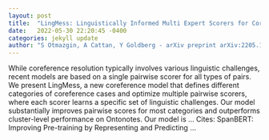 ```yaml
---
layout: post
title:  "LingMess: Linguistically Informed Multi Expert Scorers for Coreference Resolution"
date:   2022-05-30 22:20:45 -0400
categories: jekyll update
author: "S Otmazgin, A Cattan, Y Goldberg - arXiv preprint arXiv:2205.12644, 2022"
---
```

While coreference resolution typically involves various linguistic challenges, recent models are based on a single pairwise scorer for all types of pairs. We present LingMess, a new coreference model that defines different categories of coreference cases and optimize multiple pairwise scorers, where each scorer learns a specific set of linguistic challenges. Our model substantially improves pairwise scores for most categories and outperforms cluster-level performance on Ontonotes. Our model is … Cites: ‪SpanBERT: Improving Pre-training by Representing and Predicting …‬